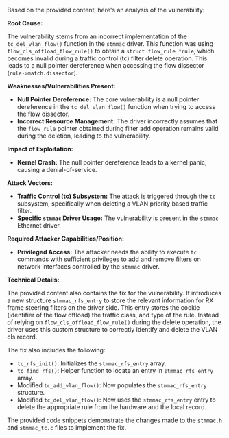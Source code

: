 Based on the provided content, here's an analysis of the vulnerability:

**Root Cause:**

The vulnerability stems from an incorrect implementation of the `tc_del_vlan_flow()` function in the `stmmac` driver. This function was using `flow_cls_offload_flow_rule()` to obtain a `struct flow_rule *rule`, which becomes invalid during a traffic control (tc) filter delete operation. This leads to a null pointer dereference when accessing the flow dissector (`rule->match.dissector`).

**Weaknesses/Vulnerabilities Present:**

*   **Null Pointer Dereference:** The core vulnerability is a null pointer dereference in the `tc_del_vlan_flow()` function when trying to access the flow dissector.
*   **Incorrect Resource Management:** The driver incorrectly assumes that the `flow_rule` pointer obtained during filter add operation remains valid during the deletion, leading to the vulnerability.

**Impact of Exploitation:**

*   **Kernel Crash:** The null pointer dereference leads to a kernel panic, causing a denial-of-service.

**Attack Vectors:**

*   **Traffic Control (tc) Subsystem:** The attack is triggered through the `tc` subsystem, specifically when deleting a VLAN priority based traffic filter.
*   **Specific `stmmac` Driver Usage:** The vulnerability is present in the `stmmac` Ethernet driver.

**Required Attacker Capabilities/Position:**

*   **Privileged Access:** The attacker needs the ability to execute `tc` commands with sufficient privileges to add and remove filters on network interfaces controlled by the `stmmac` driver.

**Technical Details:**

The provided content also contains the fix for the vulnerability. It introduces a new structure `stmmac_rfs_entry` to store the relevant information for RX frame steering filters on the driver side. This entry stores the cookie (identifier of the flow offload) the traffic class, and type of the rule. Instead of relying on `flow_cls_offload_flow_rule()` during the delete operation, the driver uses this custom structure to correctly identify and delete the VLAN cls record.

The fix also includes the following:

*   `tc_rfs_init()`: Initializes the `stmmac_rfs_entry` array.
*   `tc_find_rfs()`: Helper function to locate an entry in `stmmac_rfs_entry` array.
*   Modified `tc_add_vlan_flow()`: Now populates the `stmmac_rfs_entry` structure.
*   Modified `tc_del_vlan_flow()`: Now uses the `stmmac_rfs_entry` entry to delete the appropriate rule from the hardware and the local record.

The provided code snippets demonstrate the changes made to the `stmmac.h` and `stmmac_tc.c` files to implement the fix.